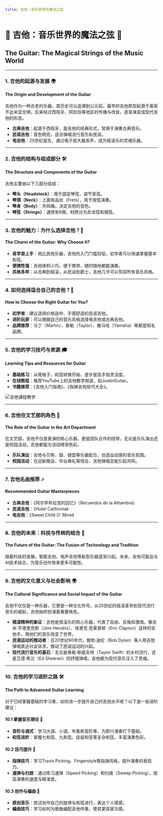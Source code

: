```yaml
---
title: 吉他：音乐世界的魔法之弦
---
```


# 🎸 吉他：音乐世界的魔法之弦 🎸  
## The Guitar: The Magical Strings of the Music World  

---

### 1. 吉他的起源与发展 🌍  
#### The Origin and Development of the Guitar  

吉他作为一种古老的乐器，其历史可以追溯到公元前。最早的吉他原型起源于美索不达米亚文明，后来经过西班牙、阿拉伯等地区的传播与改良，逐渐演变成现代吉他的形态。  

- **古典吉他**：起源于西班牙，是吉他的经典形式，常用于演奏古典音乐。  
- **民谣吉他**：音色明亮，适合弹唱流行音乐和民谣。  
- **电吉他**：20世纪诞生，通过电子放大器发声，成为摇滚乐的灵魂乐器。  

---

### 2. 吉他的结构与组成部分 🛠️  
#### The Structure and Components of the Guitar  

吉他主要由以下几部分组成：  
- **琴头（Headstock）**：用于固定琴弦，调节音高。  
- **琴颈（Neck）**：上面有品丝（Frets），用于按弦演奏。  
- **琴身（Body）**：共鸣箱，决定吉他的音色。  
- **琴弦（Strings）**：通常有6根，材质分为尼龙弦和钢弦。  

---

### 3. 吉他的魅力：为什么选择吉他？🌟  
#### The Charm of the Guitar: Why Choose It?  

- **易学易上手**：相比其他乐器，吉他的入门门槛较低，初学者可以快速掌握基本和弦。  
- **便携性强**：吉他体积小巧，便于携带，随时随地都能演奏。  
- **风格多样**：从古典到摇滚，从民谣到爵士，吉他几乎可以驾驭所有音乐风格。  


---

### 4. 如何选择适合自己的吉他？🎯  
#### How to Choose the Right Guitar for You?  

- **初学者**：建议选择价格适中、手感舒适的民谣吉他。  
- **进阶玩家**：可以根据自己的音乐风格选择电吉他或古典吉他。  
- **品牌推荐**：马丁（Martin）、泰勒（Taylor）、雅马哈（Yamaha）等都是知名品牌。  

---

### 5. 吉他的学习技巧与资源 🎓  
#### Learning Tips and Resources for Guitar  

- **基础练习**：从爬格子、和弦转换开始，逐步提高手指灵活度。  
- **在线教程**：推荐YouTube上的吉他教学频道，如JustinGuitar。  
- **书籍推荐**：《吉他入门指南》、《指弹吉他技巧大全》。  

![吉他课程教学](图片链接)  

---

### 6. 吉他在文艺部的角色 🎤  
#### The Role of the Guitar in the Art Department  

在文艺部，吉他不仅是表演的核心乐器，更是团队合作的纽带。无论是乐队演出还是校园活动，吉他都能为活动增添色彩。  

- **乐队演出**：吉他与贝斯、鼓、键盘等乐器配合，创造出动感的音乐氛围。  
- **校园活动**：在迎新晚会、毕业典礼等场合，吉他弹唱总能引起共鸣。  

---

### 7. 吉他名曲推荐 🎶  
#### Recommended Guitar Masterpieces  

- **古典吉他**：《阿尔罕布拉宫的回忆》（Recuerdos de la Alhambra）  
- **民谣吉他**：《Hotel California》  
- **电吉他**：《Sweet Child O' Mine》  

---

### 8. 吉他的未来：科技与传统的结合 🚀  
#### The Future of the Guitar: The Fusion of Technology and Tradition  

随着科技的发展，智能吉他、电声吉他等新型乐器逐渐兴起。未来，吉他可能会与AI技术结合，为音乐创作带来更多可能性。  

---

### 9. 吉他的文化意义与社会影响 🌍  
#### The Cultural Significance and Social Impact of the Guitar  

吉他不仅仅是一种乐器，它更是一种文化符号。从20世纪的摇滚革命到现代流行音乐的崛起，吉他始终扮演着重要角色。  

- **摇滚精神的象征**：吉他是摇滚乐的核心乐器，代表了自由、反叛和激情。像吉米·亨德里克斯（Jimi Hendrix）、埃里克·克莱普顿（Eric Clapton）这样的吉他手，用他们的音乐改变了世界。  
- **民谣运动的推动者**：在20世纪60年代，鲍勃·迪伦（Bob Dylan）等人用吉他弹唱表达社会诉求，推动了民谣运动的兴起。  
- **现代流行音乐的基石**：无论是泰勒·斯威夫特（Taylor Swift）的乡村流行，还是艾德·希兰（Ed Sheeran）的抒情弹唱，吉他都为现代音乐注入了灵魂。  



---

### 10. 吉他的学习进阶之路 🛠️  
#### The Path to Advanced Guitar Learning  

对于已经掌握基础的学习者，如何进一步提升自己的吉他水平呢？以下是一些进阶建议：  

#### 10.1 掌握音乐理论 🎼  
- **音阶与调式**：学习大调、小调、布鲁斯音阶等，为即兴演奏打下基础。  
- **和弦进阶**：掌握七和弦、九和弦、挂留和弦等复杂和弦，丰富演奏色彩。  

#### 10.2 技巧提升 🎸  
- **指弹技巧**：学习Travis Picking、Fingerstyle等指弹风格，提升演奏的表现力。  
- **速弹与扫拨**：通过练习速弹（Speed Picking）和扫拨（Sweep Picking），提高演奏的速度与精准度。  

#### 10.3 创作与编曲 🎵  
- **原创音乐**：尝试创作自己的旋律与和弦进行，表达个人情感。  
- **编曲技巧**：学习如何为歌曲编配吉他伴奏，使其更具层次感。  
